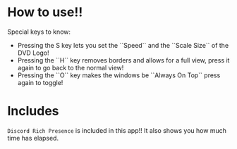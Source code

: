 <h1>How to use!!</h1>

Special keys to know:
<h7>
  <ul> 
    <li> Pressing the <span color="red">S</span> key lets you set the ``Speed`` and the ``Scale Size`` of the DVD Logo! </li>
    <li> Pressing the ``H`` key removes borders and allows for a full view, press it again to go back to the normal view! </li>
    <li> Pressing the ``O`` key makes the windows be ``Always On Top`` press again to toggle! </li>
  </ul>
</h7>

<h1>Includes</h1>

``Discord Rich Presence`` is included in this app!! It also shows you how much time has elapsed.

